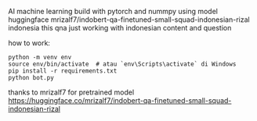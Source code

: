 AI machine learning build with pytorch and nummpy using model huggingface  mrizalf7/indobert-qa-finetuned-small-squad-indonesian-rizal indonesia
this qna just working with indonesian content and question

how to work:
```
python -m venv env
source env/bin/activate  # atau `env\Scripts\activate` di Windows
pip install -r requirements.txt
python bot.py
```

thanks to mrizalf7 for pretrained model
https://huggingface.co/mrizalf7/indobert-qa-finetuned-small-squad-indonesian-rizal
